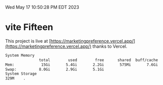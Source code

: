 Wed May 17 10:50:28 PM EDT 2023

# vite Fifteen


This project is live at [https://marketingpreference.vercel.app/](https://marketingpreference.vercel.app/) thanks to Vercel.

```bash
System Memory
               total        used        free      shared  buff/cache   available
Mem:            15Gi       5.4Gi       2.2Gi       575Mi       7.6Gi       8.9Gi
Swap:          8.0Gi       2.9Gi       5.1Gi
System Storage
329M	.
```
```bash

